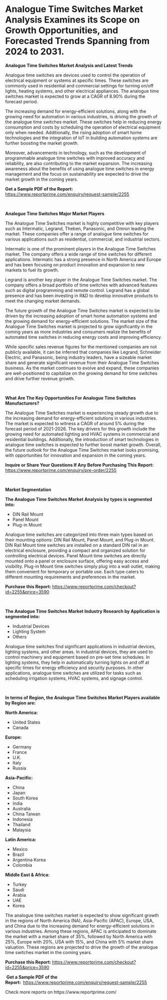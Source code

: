<p><h1>Analogue Time Switches Market Analysis Examines its Scope on Growth Opportunities, and Forecasted Trends Spanning from 2024 to 2031.</h1></p><p><strong>Analogue Time Switches Market Analysis and Latest Trends</strong></p>
<p><p>Analogue time switches are devices used to control the operation of electrical equipment or systems at specific times. These switches are commonly used in residential and commercial settings for turning on/off lights, heating systems, and other electrical appliances. The analogue time switches market is expected to grow at a CAGR of 8.90% during the forecast period.</p><p>The increasing demand for energy-efficient solutions, along with the growing need for automation in various industries, is driving the growth of the analogue time switches market. These switches help in reducing energy consumption and costs by scheduling the operation of electrical equipment only when needed. Additionally, the rising adoption of smart home technologies and the integration of IoT in building automation systems are further boosting the market growth.</p><p>Moreover, advancements in technology, such as the development of programmable analogue time switches with improved accuracy and reliability, are also contributing to the market expansion. The increasing awareness about the benefits of using analogue time switches in energy management and the focus on sustainability are expected to drive the market growth in the coming years.</p></p>
<p><strong>Get a Sample PDF of the Report:&nbsp;</strong> <a href="https://www.reportprime.com/enquiry/request-sample/2255">https://www.reportprime.com/enquiry/request-sample/2255</a></p>
<p>&nbsp;</p>
<p><strong>Analogue Time Switches Major Market Players</strong></p>
<p><p>The Analogue Time Switches market is highly competitive with key players such as Intermatic, Legrand, Theben, Panasonic, and Omron leading the market. These companies offer a range of analogue time switches for various applications such as residential, commercial, and industrial sectors.</p><p>Intermatic is one of the prominent players in the Analogue Time Switches market. The company offers a wide range of time switches for different applications. Intermatic has a strong presence in North America and Europe and has been focusing on product innovation and expansion to new markets to fuel its growth.</p><p>Legrand is another key player in the Analogue Time Switches market. The company offers a broad portfolio of time switches with advanced features such as digital programming and remote control. Legrand has a global presence and has been investing in R&D to develop innovative products to meet the changing market demands.</p><p>The future growth of the Analogue Time Switches market is expected to be driven by the increasing adoption of smart home automation systems and the growing demand for energy-efficient solutions. The market size of the Analogue Time Switches market is projected to grow significantly in the coming years as more industries and consumers realize the benefits of automated time switches in reducing energy costs and improving efficiency.</p><p>While specific sales revenue figures for the mentioned companies are not publicly available, it can be inferred that companies like Legrand, Schneider Electric, and Panasonic, being industry leaders, have a sizeable market share and generate significant revenue from their Analogue Time Switches business. As the market continues to evolve and expand, these companies are well-positioned to capitalize on the growing demand for time switches and drive further revenue growth.</p></p>
<p>&nbsp;</p>
<p><strong>What Are The Key Opportunities For Analogue Time Switches Manufacturers?</strong></p>
<p><p>The Analogue Time Switches market is experiencing steady growth due to the increasing demand for energy-efficient solutions in various industries. The market is expected to witness a CAGR of around 5% during the forecast period of 2021-2026. The key drivers for this growth include the growing need for automated lighting and HVAC systems in commercial and residential buildings. Additionally, the introduction of smart technologies in analogue time switches is expected to further boost market growth. Overall, the future outlook for the Analogue Time Switches market looks promising, with opportunities for innovation and expansion in the coming years.</p></p>
<p><strong>Inquire or Share Your Questions If Any Before Purchasing This Report:</strong> <a href="https://www.reportprime.com/enquiry/pre-order/2255">https://www.reportprime.com/enquiry/pre-order/2255</a></p>
<p>&nbsp;</p>
<p><strong>Market Segmentation</strong></p>
<p><strong>The Analogue Time Switches Market Analysis by types is segmented into:</strong></p>
<p><ul><li>DIN Rail Mount</li><li>Panel Mount</li><li>Plug-in Mount</li></ul></p>
<p><p>Analogue time switches are categorized into three main types based on their mounting options: DIN Rail Mount, Panel Mount, and Plug-in Mount. DIN Rail Mount time switches are installed on a standard DIN rail in an electrical enclosure, providing a compact and organized solution for controlling electrical devices. Panel Mount time switches are directly mounted onto a panel or enclosure surface, offering easy access and visibility. Plug-in Mount time switches simply plug into a wall outlet, making them convenient for temporary or portable use. Each type caters to different mounting requirements and preferences in the market.</p></p>
<p><strong>Purchase this Report:&nbsp;</strong><a href="https://www.reportprime.com/checkout?id=2255&price=3590">https://www.reportprime.com/checkout?id=2255&price=3590</a></p>
<p>&nbsp;</p>
<p><strong>The Analogue Time Switches Market Industry Research by Application is segmented into:</strong></p>
<p><ul><li>Industrial Devices</li><li>Lighting System</li><li>Others</li></ul></p>
<p><p>Analogue time switches find significant applications in industrial devices, lighting systems, and other areas. In industrial devices, they are used to control machinery and equipment based on pre-set time schedules. In lighting systems, they help in automatically turning lights on and off at specific times for energy efficiency and security purposes. In other applications, analogue time switches are utilized for tasks such as scheduling irrigation systems, HVAC systems, and signage control.</p></p>
<p>&nbsp;</p>
<p><strong>In terms of Region, the Analogue Time Switches Market Players available by Region are:</strong></p>
<p>
    <p> <strong> North America: </strong>
        <ul>
            <li>United States</li>
            <li>Canada</li>
        </ul>
        </p> 
    <p> <strong> Europe: </strong>
        <ul>
            <li>Germany</li>
            <li>France</li>
            <li>U.K.</li>
            <li>Italy</li>
            <li>Russia</li>
        </ul>
        </p> 
    <p> <strong> Asia-Pacific: </strong>
        <ul>
            <li>China</li>
            <li>Japan</li>
            <li>South Korea</li>
            <li>India</li>
            <li>Australia</li>
            <li>China Taiwan</li>
            <li>Indonesia</li>
            <li>Thailand</li>
            <li>Malaysia</li>
        </ul>
        </p> 
    <p> <strong> Latin America: </strong>
        <ul>
            <li>Mexico</li>
            <li>Brazil</li>
            <li>Argentina Korea</li>
            <li>Colombia</li>
        </ul>
        </p> 
    <p> <strong> Middle East & Africa: </strong>
        <ul>
            <li>Turkey</li>
            <li>Saudi</li>
            <li>Arabia</li>
            <li>UAE</li>
            <li>Korea</li>
        </ul>
    </p>
    </p>
<p><p>The analogue time switches market is expected to show significant growth in the regions of North America (NA), Asia-Pacific (APAC), Europe, USA, and China due to the increasing demand for energy-efficient solutions in various industries. Among these regions, APAC is anticipated to dominate the market with a market share of 35%, followed by North America with 25%, Europe with 20%, USA with 15%, and China with 5% market share valuation. These regions are projected to drive the growth of the analogue time switches market in the coming years.</p></p>
<p><strong>Purchase this Report: </strong><a href="https://www.reportprime.com/checkout?id=2255&price=3590">https://www.reportprime.com/checkout?id=2255&price=3590</a></p>
<p>&nbsp;<strong>Get a Sample PDF of the Report:&nbsp;&nbsp;</strong><a href="https://www.reportprime.com/enquiry/request-sample/2255">https://www.reportprime.com/enquiry/request-sample/2255</a></p>
<p><strong></strong></p>
<p>Check more reports on https://www.reportprime.com/</p>